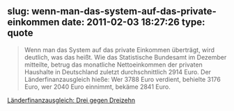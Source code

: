 slug: wenn-man-das-system-auf-das-private-einkommen
date: 2011-02-03 18:27:26
type: quote
---

> Wenn man das System auf das private Einkommen überträgt, wird deutlich, was das heißt. Wie das Statistische Bundesamt im Dezember mitteilte, betrug das monatliche Nettoeinkommen der privaten Haushalte in Deutschland zuletzt durchschnittlich 2914 Euro. Der Länderfinanzausgleich hieße: Wer 3788 Euro verdient, behielte 3176 Euro, wer 2040 Euro einnimmt, bekäme 2841 Euro.

[Länderfinanzausgleich: Drei gegen Dreizehn](http://www.faz.net/s/Rub0E9EEF84AC1E4A389A8DC6C23161FE44/Doc~EE135EF15CB504199BE0414E65EFC3214~ATpl~Ecommon~Scontent.html)
